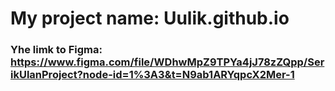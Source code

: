 # My project name: Uulik.github.io

### Yhe limk to Figma: https://www.figma.com/file/WDhwMpZ9TPYa4jJ78zZQpp/SerikUlanProject?node-id=1%3A3&t=N9ab1ARYqpcX2Mer-1
